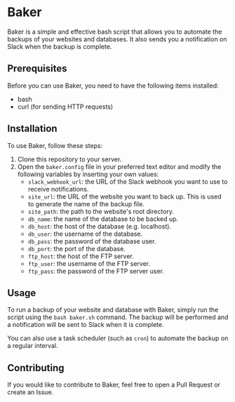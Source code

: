 # Baker

Baker is a simple and effective bash script that allows you to automate the backups of your websites and databases. It also sends you a notification on Slack when the backup is complete.

## Prerequisites

Before you can use Baker, you need to have the following items installed:

- bash
- curl (for sending HTTP requests)

## Installation

To use Baker, follow these steps:

1. Clone this repository to your server.
2. Open the `baker.config` file in your preferred text editor and modify the following variables by inserting your own values:
   - `slack_webhook_url`: the URL of the Slack webhook you want to use to receive notifications.
   - `site_url`: the URL of the website you want to back up. This is used to generate the name of the backup file.
   - `site_path`: the path to the website's root directory.
   - `db_name`: the name of the database to be backed up.
   - `db_host`: the host of the database (e.g. localhost).
   - `db_user`: the username of the database.
   - `db_pass`: the password of the database user.
   - `db_port`: the port of the database.
   - `ftp_host`: the host of the FTP server.
   - `ftp_user`: the username of the FTP server.
   - `ftp_pass`: the password of the FTP server user.

## Usage

To run a backup of your website and database with Baker, simply run the script using the `bash baker.sh` command. 
The backup will be performed and a notification will be sent to Slack when it is complete.

You can also use a task scheduler (such as `cron`) to automate the backup on a regular interval.

## Contributing

If you would like to contribute to Baker, feel free to open a Pull Request or create an Issue.